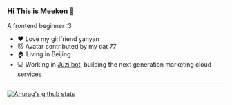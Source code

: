 ### Hi This is Meeken 🐾

A frontend beginner :3

- ❤️ Love my girlfriend yanyan
- 🐱 Avatar contributed by my cat 77
- 🏠 Living in Beijing
- 💻 Working in [Juzi.bot](https://juzi.bot), building the next generation marketing cloud services

---

[![Anurag's github stats](https://github-readme-stats.vercel.app/api/top-langs?username=meeken1998&count_private=true&layout=compact)](https://github.com/anuraghazra/github-readme-stats)

